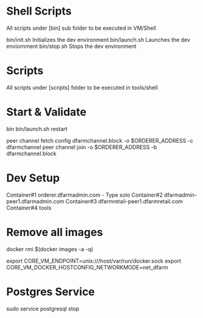 Shell Scripts
=============
All scripts under [bin] sub folder to be executed in VM/Shell

bin/init.sh         Initializes the dev environment
bin/launch.sh       Launches the dev enviornment
bin/stop.sh         Stops the dev environment

Scripts
=======
All scripts under [scripts] folder to be executed in tools/shell

Start & Validate
================
bin
bin/launch.sh restart




peer channel fetch config dfarmchannel.block -o $ORDERER_ADDRESS -c dfarmchannel
peer channel join -o $ORDERER_ADDRESS -b  dfarmchannel.block


Dev Setup
=========
Container#1   orderer.dfarmadmin.com
    - Type solo
Container#2   dfarmadmin-peer1.dfarmadmin.com
Container#3   dfarmretail-peer1.dfarmretail.com
Container#4   tools

Remove all images
=================
docker rmi  $(docker images -a -q)

export CORE_VM_ENDPOINT=unix:///host/var/run/docker.sock
export  CORE_VM_DOCKER_HOSTCONFIG_NETWORKMODE=net_dfarm


Postgres Service
================
sudo service postgresql stop